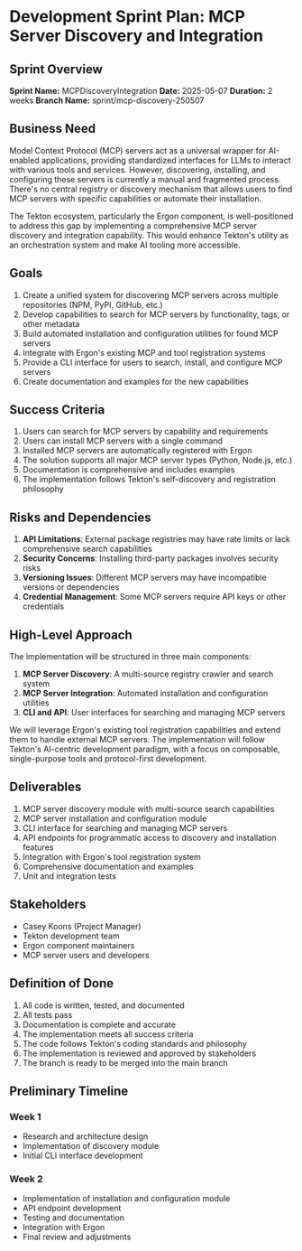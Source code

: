 # Development Sprint Plan: MCP Server Discovery and Integration

## Sprint Overview

**Sprint Name:** MCPDiscoveryIntegration
**Date:** 2025-05-07
**Duration:** 2 weeks
**Branch Name:** sprint/mcp-discovery-250507

## Business Need

Model Context Protocol (MCP) servers act as a universal wrapper for AI-enabled applications, providing standardized interfaces for LLMs to interact with various tools and services. However, discovering, installing, and configuring these servers is currently a manual and fragmented process. There's no central registry or discovery mechanism that allows users to find MCP servers with specific capabilities or automate their installation.

The Tekton ecosystem, particularly the Ergon component, is well-positioned to address this gap by implementing a comprehensive MCP server discovery and integration capability. This would enhance Tekton's utility as an orchestration system and make AI tooling more accessible.

## Goals

1. Create a unified system for discovering MCP servers across multiple repositories (NPM, PyPI, GitHub, etc.)
2. Develop capabilities to search for MCP servers by functionality, tags, or other metadata
3. Build automated installation and configuration utilities for found MCP servers
4. Integrate with Ergon's existing MCP and tool registration systems
5. Provide a CLI interface for users to search, install, and configure MCP servers
6. Create documentation and examples for the new capabilities

## Success Criteria

1. Users can search for MCP servers by capability and requirements
2. Users can install MCP servers with a single command
3. Installed MCP servers are automatically registered with Ergon
4. The solution supports all major MCP server types (Python, Node.js, etc.)
5. Documentation is comprehensive and includes examples
6. The implementation follows Tekton's self-discovery and registration philosophy

## Risks and Dependencies

1. **API Limitations**: External package registries may have rate limits or lack comprehensive search capabilities
2. **Security Concerns**: Installing third-party packages involves security risks
3. **Versioning Issues**: Different MCP servers may have incompatible versions or dependencies
4. **Credential Management**: Some MCP servers require API keys or other credentials

## High-Level Approach

The implementation will be structured in three main components:

1. **MCP Server Discovery**: A multi-source registry crawler and search system
2. **MCP Server Integration**: Automated installation and configuration utilities
3. **CLI and API**: User interfaces for searching and managing MCP servers

We will leverage Ergon's existing tool registration capabilities and extend them to handle external MCP servers. The implementation will follow Tekton's AI-centric development paradigm, with a focus on composable, single-purpose tools and protocol-first development.

## Deliverables

1. MCP server discovery module with multi-source search capabilities
2. MCP server installation and configuration module
3. CLI interface for searching and managing MCP servers
4. API endpoints for programmatic access to discovery and installation features
5. Integration with Ergon's tool registration system
6. Comprehensive documentation and examples
7. Unit and integration tests

## Stakeholders

- Casey Koons (Project Manager)
- Tekton development team
- Ergon component maintainers
- MCP server users and developers

## Definition of Done

1. All code is written, tested, and documented
2. All tests pass
3. Documentation is complete and accurate
4. The implementation meets all success criteria
5. The code follows Tekton's coding standards and philosophy
6. The implementation is reviewed and approved by stakeholders
7. The branch is ready to be merged into the main branch

## Preliminary Timeline

### Week 1
- Research and architecture design
- Implementation of discovery module
- Initial CLI interface development

### Week 2
- Implementation of installation and configuration module
- API endpoint development
- Testing and documentation
- Integration with Ergon
- Final review and adjustments